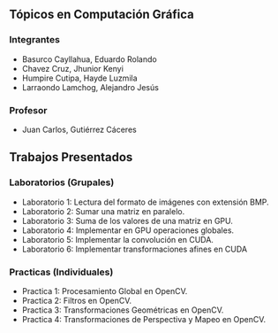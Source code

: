 ## Tópicos en Computación Gráfica
### Integrantes
- Basurco Cayllahua, Eduardo Rolando
- Chavez Cruz, Jhunior Kenyi
- Humpire Cutipa, Hayde Luzmila
- Larraondo Lamchog, Alejandro Jesús 

### Profesor
- Juan Carlos, Gutiérrez Cáceres

## Trabajos Presentados
### Laboratorios (Grupales)
- Laboratorio 1: Lectura del formato de imágenes con extensión BMP.
- Laboratorio 2: Sumar una matriz en paralelo.
- Laboratorio 3: Suma de los valores de una matriz en GPU.
- Laboratorio 4: Implementar en GPU operaciones globales.
- Laboratorio 5: Implementar la convolución en CUDA.
- Laboratorio 6: Implementar transformaciones afines en CUDA

### Practicas (Individuales)
- Practica 1: Procesamiento Global en OpenCV.
- Practica 2: Filtros en OpenCV.
- Practica 3: Transformaciones Geométricas en OpenCV.
- Practica 4: Transformaciones de Perspectiva y Mapeo en OpenCV.
